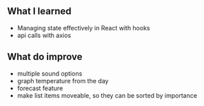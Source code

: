 ## What I learned 

- Managing state effectively in React with hooks
- api calls with axios

## What do improve

- multiple sound options
- graph temperature from the day
- forecast feature
- make list items moveable, so they can be sorted by importance
